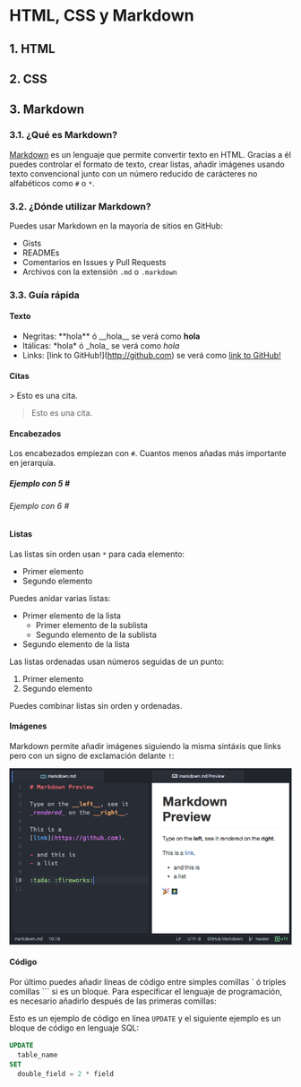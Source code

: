 # HTML, CSS y Markdown

## 1. HTML

## 2. CSS

## 3. Markdown

### 3.1. ¿Qué es Markdown?

[Markdown](http://daringfireball.net/projects/markdown/) es un lenguaje que permite convertir texto en HTML. Gracias a él puedes controlar el formato de texto, crear listas, añadir imágenes usando texto convencional junto con un número reducido de carácteres no alfabéticos como `#` o `*`.

### 3.2. ¿Dónde utilizar Markdown?

Puedes usar Markdown en la mayoría de sitios en GitHub:

* Gists
* READMEs
* Comentarios en Issues y Pull Requests
* Archivos con la extensión `.md` o `.markdown`

### 3.3. Guía rápida

#### Texto

* Negritas: \*\*hola\*\* ó \_\_hola\_\_ se verá como **hola**
* Itálicas: \*hola\* ó \_hola\_ se verá como _hola_
* Links: \[link to GitHub!\](http://github.com) se verá como [link to GitHub!](http://github.com)

#### Citas

\> Esto es una cita.

> Esto es una cita.

#### Encabezados

Los encabezados empiezan con `#`. Cuantos menos añadas más importante en jerarquía.

##### Ejemplo con 5 \#

###### Ejemplo con 6 \#

#### Listas

Las listas sin orden usan `*` para cada elemento:

* Primer elemento
* Segundo elemento

Puedes anidar varias listas:

* Primer elemento de la lista
  * Primer elemento de la sublista
  * Segundo elemento de la sublista
* Segundo elemento de la lista

Las listas ordenadas usan números seguidas de un punto:

1. Primer elemento
2. Segundo elemento

Puedes combinar listas sin orden y ordenadas.

#### Imágenes

Markdown permite añadir imágenes siguiendo la misma sintáxis que links pero con un signo de exclamación delante `!`:

![markdown](https://github.com/GeoinquietosMadrid/webmapping/blob/master/img/markdown.png)

#### Código

Por último puedes añadir líneas de código entre simples comillas \` ó triples comillas \`\`\` si es un bloque. Para especificar el lenguaje de programación, es necesario añadirlo después de las primeras comillas:

Esto es un ejemplo de código en línea `UPDATE` y el siguiente ejemplo es un bloque de código en lenguaje SQL:

```sql
UPDATE
  table_name
SET
  double_field = 2 * field
```


